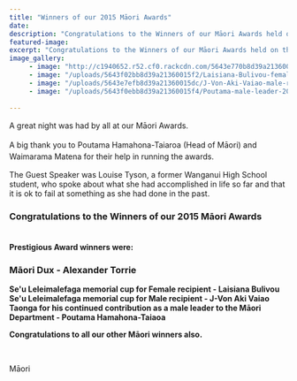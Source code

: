 ```yaml
---
title: "Winners of our 2015 Māori Awards"
date: 
description: "Congratulations to the Winners of our Māori Awards held on the evening of Thursday 29 October at the Wanganui Opera House.  Read the full story for photos..."
featured-image: 
excerpt: "Congratulations to the Winners of our Māori Awards held on the evening of Thursday 29 October at the Wanganui Opera House.  Read the full story for photos..."
image_gallery:
     - image: "http://c1940652.r52.cf0.rackcdn.com/5643e770b8d39a21360015d8/Alexander-Torrie-2015-Maori-Dux.jpg"
     - image: "/uploads/5643f02bb8d39a21360015f2/Laisiana-Bulivou-female-recipient-2015.JPG"
     - image: "/uploads/5643e7efb8d39a21360015dc/J-Von-Aki-Vaiao-male-recipient-2015.JPG"
     - image: "/uploads/5643f0ebb8d39a21360015f4/Poutama-male-leader-2015.JPG"
	
---
```


<p>A great night was had by all at our&nbsp;<span style="line-height: 1.5;">Māori&nbsp;</span><span style="line-height: 1.5;">Awards.&nbsp;</span></p>
<p>A big thank you to Poutama Hamahona-Taiaroa (Head of&nbsp;<span style="line-height: 1.5;">Māori</span><span style="line-height: 1.5;">) and Waimarama Matena for&nbsp;their help in running the awards.</span></p>
<p>The Guest Speaker was Louise Tyson, a former Wanganui High School student, who spoke about what she had accomplished in life so far and that it is ok to fail at something as she had done in the past. &nbsp;</p>
<h3><strong>Congratulations to the Winners of our 2015 Māori Awards&nbsp;<br />&nbsp;</strong></h3>
<p><strong>Prestigious Award winners were:&nbsp;</strong></p>
<h3><strong>Māori Dux - Alexander Torrie</strong><strong><br /></strong></h3>
<p><strong>Se'u Leleimalefaga memorial cup for Female recipient - Laisiana Bulivou</strong><br /><strong><strong>Se'u Leleimalefaga memorial cup for Male recipient</strong>&nbsp;- J-Von Aki Vaiao</strong><br /><strong>Taonga for his continued contribution as a male leader to the Māori Department - Poutama Hamahona-Taiaoa</strong></p>
<p><strong>Congratulations to all our other Māori winners also.</strong></p>
<div><strong><br /></strong></div>
<p class="MsoNormal">Māori</p>

